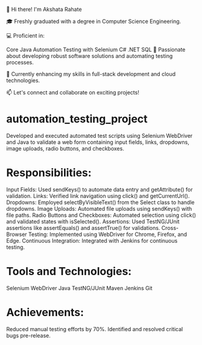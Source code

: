 👋 Hi there! I'm Akshata Rahate

🎓 Freshly graduated with a degree in Computer Science Engineering.

💻 Proficient in:

Core Java
Automation Testing with Selenium
C# .NET
SQL
🚀 Passionate about developing robust software solutions and automating testing processes.

🌱 Currently enhancing my skills in full-stack development and cloud technologies.

📫 Let's connect and collaborate on exciting projects!



# automation_testing_project
Developed and executed automated test scripts using Selenium WebDriver and Java to validate a web form containing input fields, links, dropdowns, image uploads, radio buttons, and checkboxes.


# Responsibilities:

Input Fields: Used sendKeys() to automate data entry and getAttribute() for validation.
Links: Verified link navigation using click() and getCurrentUrl().
Dropdowns: Employed selectByVisibleText() from the Select class to handle dropdowns.
Image Uploads: Automated file uploads using sendKeys() with file paths.
Radio Buttons and Checkboxes: Automated selection using click() and validated states with isSelected().
Assertions: Used TestNG/JUnit assertions like assertEquals() and assertTrue() for validations.
Cross-Browser Testing: Implemented using WebDriver for Chrome, Firefox, and Edge.
Continuous Integration: Integrated with Jenkins for continuous testing.

# Tools and Technologies:

Selenium WebDriver
Java
TestNG/JUnit
Maven
Jenkins
Git

# Achievements:
Reduced manual testing efforts by 70%.
Identified and resolved critical bugs pre-release.
